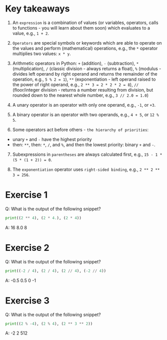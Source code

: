 # Key takeaways
1. An `expression` is a combination of values (or variables, operators, calls to functions - you will learn about them soon) which evaluates to a value, e.g., `1 + 2`.

2. `Operators` are special symbols or keywords which are able to operate on the values and perform (mathematical) operations, e.g., the `*` operator multiplies two values: `x * y`.

3. Arithmetic operators in Python: `+` (addition), `-` (subtraction), `*` (multiplication), `/` (classic division - always returns a float), `%` (modulus - divides left operand by right operand and returns the remainder of the operation, e.g., `5 % 2 = 1`), `**` (exponentiation - left operand raised to the power of right operand, e.g., `2 ** 3 = 2 * 2 * 2 = 8`), `//` (floor/integer division - returns a number resulting from division, but rounded down to the nearest whole number, e.g., `3 // 2.0 = 1.0`)

4. A unary operator is an operator with only one operand, e.g., `-1`, or `+3`.

5. A binary operator is an operator with two operands, e.g., `4 + 5`, or `12 % 5`.

6. Some operators act before others - `the hierarchy of priorities`:
  - unary `+` and `-` have the highest priority
  - then: `**`, then: `*`, `/`, and `%`, and then the lowest priority: binary `+` and `-`.

7. Subexpressions in `parentheses` are always calculated first, e.g., `15 - 1 * (5 * (1 + 2)) = 0`.

8. The `exponentiation` operator uses `right-sided binding`, e.g., `2 ** 2 ** 3 = 256`.

# Exercise 1
Q: What is the output of the following snippet?
```py
print((2 ** 4), (2 * 4.), (2 * 4))
```
A: 16 8.0 8

# Exercise 2
Q: What is the output of the following snippet?
```py
print((-2 / 4), (2 / 4), (2 // 4), (-2 // 4))
```
A: -0.5 0.5 0 -1

# Exercise 3
Q: What is the output of the following snippet?
```py
print((2 % -4), (2 % 4), (2 ** 3 ** 2))
```
A: -2 2 512